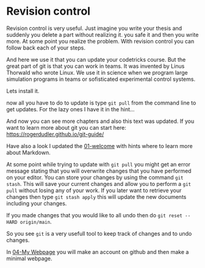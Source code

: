 # Revision control

Revision control is very useful. Just imagine you write your thesis and suddenly you delete a part without realizing it. you safe it and then you write more. At some point you realize the problem. With revision control you can follow back each of your steps.

And here we use it that you can update your codetricks course. But the great part of git is that you can work in teams. It was invented by Linus Thorwald who wrote Linux. We use it in science when we program large simulation programs in teams or sofisticated experimental control systems.

Lets install it.

now all you have to do to update is type ``git pull`` from the command line to get updates.
For the lazy ones I have it in the hint...

And now you can see more chapters and also this text was updated.
If you want to learn more about git you can start here: https://rogerdudler.github.io/git-guide/

Have also a look I updated the [01-welcome](./01-welcome.md) with hints where to learn more about Markdown.

At some point while trying to update with ``git pull`` you might get an error message stating that you will overwrite changes that you have performed on your editor.
You can store your changes by using the command ``git stash``. This will save your current changes and allow you to perform a ``git pull`` without losing any of your work.
If you later want to retrieve your changes then type ``git stash apply`` this will update the new documents including your changes.

If you made changes that you would like to all undo then do ``git reset --HARD origin/main``.

So you see ``git`` is a very usefull tool to keep track of changes and to undo changes.

In [04-My Webpage](./04-my_webpage) you will make an account on github and then make a minimal webpage. 



